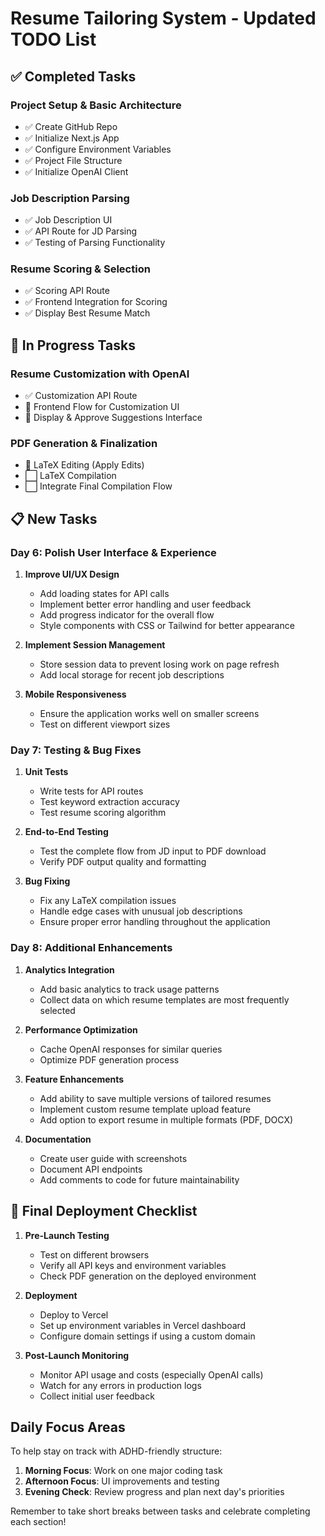 # Resume Tailoring System - Updated TODO List

## ✅ Completed Tasks

### Project Setup & Basic Architecture
- ✅ Create GitHub Repo
- ✅ Initialize Next.js App
- ✅ Configure Environment Variables
- ✅ Project File Structure
- ✅ Initialize OpenAI Client

### Job Description Parsing
- ✅ Job Description UI
- ✅ API Route for JD Parsing
- ✅ Testing of Parsing Functionality

### Resume Scoring & Selection
- ✅ Scoring API Route
- ✅ Frontend Integration for Scoring 
- ✅ Display Best Resume Match

## 🔄 In Progress Tasks

### Resume Customization with OpenAI
- ✅ Customization API Route
- 🔄 Frontend Flow for Customization UI
- 🔄 Display & Approve Suggestions Interface

### PDF Generation & Finalization
- 🔄 LaTeX Editing (Apply Edits)
- ⬜ LaTeX Compilation 
- ⬜ Integrate Final Compilation Flow

## 📋 New Tasks

### Day 6: Polish User Interface & Experience
1. **Improve UI/UX Design**
   - Add loading states for API calls
   - Implement better error handling and user feedback
   - Add progress indicator for the overall flow
   - Style components with CSS or Tailwind for better appearance

2. **Implement Session Management**
   - Store session data to prevent losing work on page refresh
   - Add local storage for recent job descriptions

3. **Mobile Responsiveness**
   - Ensure the application works well on smaller screens
   - Test on different viewport sizes

### Day 7: Testing & Bug Fixes
1. **Unit Tests**
   - Write tests for API routes
   - Test keyword extraction accuracy
   - Test resume scoring algorithm

2. **End-to-End Testing**
   - Test the complete flow from JD input to PDF download
   - Verify PDF output quality and formatting

3. **Bug Fixing**
   - Fix any LaTeX compilation issues
   - Handle edge cases with unusual job descriptions
   - Ensure proper error handling throughout the application

### Day 8: Additional Enhancements
1. **Analytics Integration**
   - Add basic analytics to track usage patterns
   - Collect data on which resume templates are most frequently selected

2. **Performance Optimization**
   - Cache OpenAI responses for similar queries
   - Optimize PDF generation process

3. **Feature Enhancements**
   - Add ability to save multiple versions of tailored resumes
   - Implement custom resume template upload feature
   - Add option to export resume in multiple formats (PDF, DOCX)

4. **Documentation**
   - Create user guide with screenshots
   - Document API endpoints
   - Add comments to code for future maintainability

## 📝 Final Deployment Checklist

1. **Pre-Launch Testing**
   - Test on different browsers
   - Verify all API keys and environment variables
   - Check PDF generation on the deployed environment

2. **Deployment**
   - Deploy to Vercel 
   - Set up environment variables in Vercel dashboard
   - Configure domain settings if using a custom domain

3. **Post-Launch Monitoring**
   - Monitor API usage and costs (especially OpenAI calls)
   - Watch for any errors in production logs
   - Collect initial user feedback

## Daily Focus Areas

To help stay on track with ADHD-friendly structure:

1. **Morning Focus**: Work on one major coding task
2. **Afternoon Focus**: UI improvements and testing
3. **Evening Check**: Review progress and plan next day's priorities

Remember to take short breaks between tasks and celebrate completing each section!
